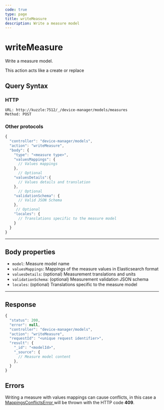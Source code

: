 ```yaml
---
code: true
type: page
title: writeMeasure
description: Write a measure model
---
```


# writeMeasure

Write a measure model.

This action acts like a create or replace

## Query Syntax

### HTTP

```http
URL: http://kuzzle:7512/_/device-manager/models/measures
Method: POST
```

### Other protocols

```js
{
  "controller": "device-manager/models",
  "action": "writeMeasure",
  "body": {
    "type": "<measure type>",
    "valuesMappings": {
      // Values mappings
    },
      // Optional
    "valuesDetails":{
      // Values details and translation
    },
      // Optional
    "validationSchema": {
      // Valid JSON Schema
    },
     // Optional
    "locales": {
      // Translations specific to the measure model
    }
  }
}
```

---

## Body properties

- `model`: Measure model name
- `valuesMappings`: Mappings of the measure values in Elasticsearch format
- `valuesDetails`: (optional) Measurement translations and units
- `validationSchema`: (optional) Measurement validation JSON schema
- `locales`: (optional) Translations specific to the measure model

---

## Response

```js
{
  "status": 200,
  "error": null,
  "controller": "device-manager/models",
  "action": "writeMeasure",
  "requestId": "<unique request identifier>",
  "result": {
    "_id": "<modelId>",
    "_source": {
      // Measure model content
    },
  }
}
```

## Errors

Writing a measure with values mappings can cause conflicts, in this case a [ MappingsConflictsError ](../../../errors/mappings-conflicts/index.md) will be thrown with the HTTP code **409**.